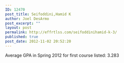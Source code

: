```yaml
---
ID: 12470
post_title: Seifoddini,Hamid K
author: Joel DesArmo
post_excerpt: ""
layout: post
permalink: http://effrtlss.com/seifoddinihamid-k-3/
published: true
post_date: 2012-11-02 20:52:20
---
```

<p>Average GPA in Spring 2012 for first course listed: 3.283</p>
